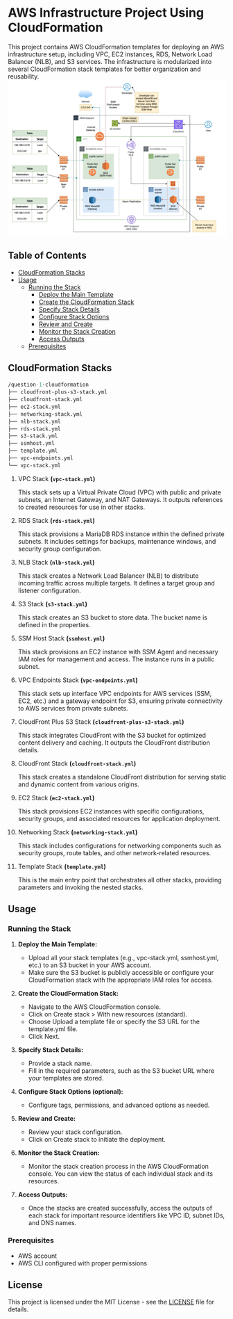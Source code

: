 # AWS Infrastructure Project Using CloudFormation

This project contains AWS CloudFormation templates for deploying an AWS infrastructure setup, including VPC, EC2 instances, RDS, Network Load Balancer (NLB), and S3 services. The infrastructure is modularized into several CloudFormation stack templates for better organization and reusability.
![complete-architecture](Screenshot.png)


## Table of Contents

- [CloudFormation Stacks](#cloudformation-stacks)
- [Usage](#usage)
    -  [Running the Stack](#running-the-stack)
        - [Deploy the Main Template](#running-the-stack)
        - [Create the CloudFormation Stack](#running-the-stack)
        - [Specify Stack Details](#running-the-stack)
        - [Configure Stack Options](#running-the-stack)
        - [Review and Create](#running-the-stack)
        - [Monitor the Stack Creation](#running-the-stack)
        - [Access Outputs](#running-the-stack)
    -  [Prerequisites](#prerequisites)


## CloudFormation Stacks

```graphql
/question-1-cloudformation
├── cloudfront-plus-s3-stack.yml
├── cloudfront-stack.yml
├── ec2-stack.yml
├── networking-stack.yml
├── nlb-stack.yml
├── rds-stack.yml
├── s3-stack.yml
├── ssmhost.yml
├── template.yml
├── vpc-endpoints.yml
└── vpc-stack.yml
```

1. VPC Stack **(`vpc-stack.yml`)**

    This stack sets up a Virtual Private Cloud (VPC) with public and private subnets, an Internet Gateway, and NAT Gateways. It outputs references to created resources for use in other stacks.

2. RDS Stack **(`rds-stack.yml`)**

    This stack provisions a MariaDB RDS instance within the defined private subnets. It includes settings for backups, maintenance windows, and security group configuration.

3. NLB Stack **(`nlb-stack.yml`)**

    This stack creates a Network Load Balancer (NLB) to distribute incoming traffic across multiple targets. It defines a target group and listener configuration.

4. S3 Stack **(`s3-stack.yml`)**

    This stack creates an S3 bucket to store data. The bucket name is defined in the properties.

5. SSM Host Stack **(`ssmhost.yml`)**

    This stack provisions an EC2 instance with SSM Agent and necessary IAM roles for management and access. The instance runs in a public subnet.

6. VPC Endpoints Stack **(`vpc-endpoints.yml`)**

    This stack sets up interface VPC endpoints for AWS services (SSM, EC2, etc.) and a gateway endpoint for S3, ensuring private connectivity to AWS services from private subnets.

7. CloudFront Plus S3 Stack **(`cloudfront-plus-s3-stack.yml`)**

    This stack integrates CloudFront with the S3 bucket for optimized content delivery and caching. It outputs the CloudFront distribution details.

8. CloudFront Stack **(`cloudfront-stack.yml`)**

    This stack creates a standalone CloudFront distribution for serving static and dynamic content from various origins.

9. EC2 Stack **(`ec2-stack.yml`)**

    This stack provisions EC2 instances with specific configurations, security groups, and associated resources for application deployment.

10. Networking Stack **(`networking-stack.yml`)**

    This stack includes configurations for networking components such as security groups, route tables, and other network-related resources.

11. Template Stack **(`template.yml`)**

    This is the main entry point that orchestrates all other stacks, providing parameters and invoking the nested stacks.


## Usage

### Running the Stack

1. **Deploy the Main Template:**

   - Upload all your stack templates (e.g., vpc-stack.yml, ssmhost.yml, etc.) to an S3 bucket in your AWS account.
   - Make sure the S3 bucket is publicly accessible or configure your CloudFormation stack with the appropriate IAM roles for access.


2. **Create the CloudFormation Stack:**

   - Navigate to the AWS CloudFormation console.
   - Click on Create stack > With new resources (standard).
   - Choose Upload a template file or specify the S3 URL for the template.yml file.
   - Click Next.


3. **Specify Stack Details:**

   - Provide a stack name.
   - Fill in the required parameters, such as the S3 bucket URL where your templates are stored.


4. **Configure Stack Options (optional):**

   - Configure tags, permissions, and advanced options as needed.


5. **Review and Create:**

   - Review your stack configuration.
   - Click on Create stack to initiate the deployment.


6. **Monitor the Stack Creation:**

   - Monitor the stack creation process in the AWS CloudFormation console. You can view the status of each individual stack and its resources.


7. **Access Outputs:**

   - Once the stacks are created successfully, access the outputs of each stack for important resource identifiers like VPC ID, subnet IDs, and DNS names.


### Prerequisites

   - AWS account
   - AWS CLI configured with proper permissions

## License
This project is licensed under the MIT License - see the [LICENSE](LICENSE) file for details.

